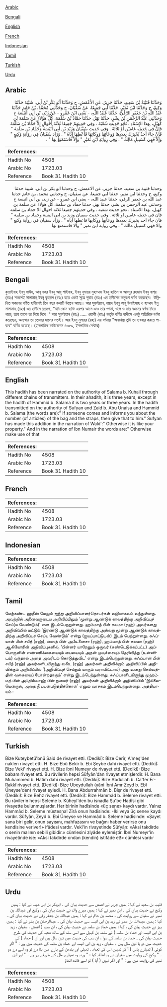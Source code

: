 [Arabic](#arabic)

[Bengali](#bengali)

[English](#english)

[French](#french)

[Indonesian](#indonesian)

[Tamil](#tamil)

[Turkish](#turkish)

[Urdu](#urdu)

## Arabic


<div dir="rtl" lang="ar" style={{fontSize:'larger',backgroundColor:'#f8f9fa',padding:20}}>
وَحَدَّثَنَا قُتَيْبَةُ بْنُ سَعِيدٍ، حَدَّثَنَا جَرِيرٌ، عَنِ الأَعْمَشِ، ح وَحَدَّثَنَا أَبُو بَكْرِ بْنُ أَبِي، شَيْبَةَ حَدَّثَنَا وَكِيعٌ، ح وَحَدَّثَنَا ابْنُ نُمَيْرٍ، حَدَّثَنَا أَبِي جَمِيعًا، عَنْ سُفْيَانَ، ح وَحَدَّثَنِي مُحَمَّدُ، بْنُ حَاتِمٍ حَدَّثَنَا عَبْدُ اللَّهِ بْنُ جَعْفَرٍ الرَّقِّيُّ، حَدَّثَنَا عُبَيْدُ اللَّهِ، - يَعْنِي ابْنَ عَمْرٍو - عَنْ زَيْدِ، بْنِ أَبِي أُنَيْسَةَ ح وَحَدَّثَنِي عَبْدُ الرَّحْمَنِ بْنُ بِشْرٍ، حَدَّثَنَا بَهْزٌ، حَدَّثَنَا حَمَّادُ بْنُ سَلَمَةَ، كُلُّ هَؤُلاَءِ عَنْ سَلَمَةَ بْنِ كُهَيْلٍ، بِهَذَا الإِسْنَادِ ‏.‏ نَحْوَ حَدِيثِ شُعْبَةَ ‏.‏ وَفِي حَدِيثِهِمْ جَمِيعًا ثَلاَثَةَ أَحْوَالٍ إِلاَّ حَمَّادَ بْنَ سَلَمَةَ فَإِنَّ فِي حَدِيثِهِ عَامَيْنِ أَوْ ثَلاَثَةً ‏.‏ وَفِي حَدِيثِ سُفْيَانَ وَزَيْدِ بْنِ أَبِي أُنَيْسَةَ وَحَمَّادِ بْنِ سَلَمَةَ ‏"‏ فَإِنْ جَاءَ أَحَدٌ يُخْبِرُكَ بِعَدَدِهَا وَوِعَائِهَا وَوِكَائِهَا فَأَعْطِهَا إِيَّاهُ ‏"‏ ‏.‏ وَزَادَ سُفْيَانُ فِي رِوَايَةِ وَكِيعٍ ‏"‏ وَإِلاَّ فَهِيَ كَسَبِيلِ مَالِكَ ‏"‏ ‏.‏ وَفِي رِوَايَةِ ابْنِ نُمَيْرٍ ‏"‏ وَإِلاَّ فَاسْتَمْتِعْ بِهَا ‏"‏ ‏.‏
</div>
<div style={{backgroundColor:'#f8f9fa',padding:20, marginBottom: 10}}><table> <thead> <tr> <th>References:</th> <th></th> </tr> </thead> <tbody><tr><td>Hadith No</td><td>4508</td></tr><tr><td>Arabic No</td><td>1723.03</td></tr><tr><td>Reference</td><td>Book 31 Hadith 10</td></tr></tbody></table></div>


<div dir="rtl" lang="ar" style={{fontSize:'larger',backgroundColor:'#f8f9fa',padding:20}}>
وحدثنا قتيبة بن سعيد، حدثنا جرير، عن الاعمش، ح وحدثنا ابو بكر بن ابي، شيبة حدثنا وكيع، ح وحدثنا ابن نمير، حدثنا ابي جميعا، عن سفيان، ح وحدثني محمد، بن حاتم حدثنا عبد الله بن جعفر الرقي، حدثنا عبيد الله، - يعني ابن عمرو - عن زيد، بن ابي انيسة ح وحدثني عبد الرحمن بن بشر، حدثنا بهز، حدثنا حماد بن سلمة، كل هولاء عن سلمة بن كهيل، بهذا الاسناد . نحو حديث شعبة . وفي حديثهم جميعا ثلاثة احوال الا حماد بن سلمة فان في حديثه عامين او ثلاثة . وفي حديث سفيان وزيد بن ابي انيسة وحماد بن سلمة " فان جاء احد يخبرك بعددها ووعايها ووكايها فاعطها اياه " . وزاد سفيان في رواية وكيع " والا فهي كسبيل مالك " . وفي رواية ابن نمير " والا فاستمتع بها
</div>
<div style={{backgroundColor:'#f8f9fa',padding:20, marginBottom: 10}}><table> <thead> <tr> <th>References:</th> <th></th> </tr> </thead> <tbody><tr><td>Hadith No</td><td>4508</td></tr><tr><td>Arabic No</td><td>1723.03</td></tr><tr><td>Reference</td><td>Book 31 Hadith 10</td></tr></tbody></table></div>

## Bengali


<div dir="ltr" lang="bn" style={{fontSize:'larger',backgroundColor:'#f8f9fa',padding:20}}>
কুতাইবাহ ইবনু সাঈদ, আবূ বকর ইবনু আবূ শাইবাহ, ইবনু নুমায়র মুহাম্মাদ ইবনু হাতিম ও আবদুর রহমান ইবনু বাশ্‌র (রহঃ) সকলেই সালামাহ্ ইবনু কুহয়ল (রহঃ) হতে একই সূত্রে শুবাহ (রহঃ) এর হাদীসের অনুরূপ বর্ণনা করেছেন। উল্লিখিত সকলের বর্ণিত হাদীসেই তিন বছর কথাটি উল্লেখ আছে। আর সুফইয়ান, যায়দ ইবনু আবূ উনাইসাহ ও হাম্মাদ ইনু সালামাহ্ (রহঃ) এর হাদীসে রয়েছে, "যদি কোন ব্যক্তি এরপর আসে এবং তার গণনা, থলে ও তার বন্ধনের বর্ণনা দিতে পারে, তবে তাকে তা দিয়ে দিবে।" আর সুফইয়ান (রহঃ) ..... ওয়াকী (রহঃ) কর্তৃক বর্ণিত হাদীসে একটু অতিরিক্ত বর্ণনা করেছেন, অন্যথায় তা তোমার মালের মতই। আর ইবনু নুমায়র (রহঃ) এর বর্ণনায় "অন্যথায় তুমি তা ব্যবহার করতে পারবে" বর্ণিত হয়েছে। (ইসলামিক ফাউন্ডেশন ৪৩৫৯, ইসলামিক সেন্টার)
</div>
<div style={{backgroundColor:'#f8f9fa',padding:20, marginBottom: 10}}><table> <thead> <tr> <th>References:</th> <th></th> </tr> </thead> <tbody><tr><td>Hadith No</td><td>4508</td></tr><tr><td>Arabic No</td><td>1723.03</td></tr><tr><td>Reference</td><td>Book 31 Hadith 10</td></tr></tbody></table></div>

## English


<div dir="ltr" lang="en" style={{fontSize:'larger',backgroundColor:'#f8f9fa',padding:20}}>
This hadith has been narrated on the authority of Salama b. Kuhail through different chains of transmitters. In their ahadith, it is three years, except in the hadith of Hammid b. Salama it is two years or three years. In the hadith transmitted on the authority of Sufyan and Zaid b. Abu Unaisa and Hammid b. Salama (the words are):" If someone comes and informs you about the number (of articles) of the bag and the straps, then give that to him." Sufyan has made this addition in the narration of Waki':" Otherwise it is like your property." And in the narration of Ibn Numair the words are:" Otherwise make use of that
</div>
<div style={{backgroundColor:'#f8f9fa',padding:20, marginBottom: 10}}><table> <thead> <tr> <th>References:</th> <th></th> </tr> </thead> <tbody><tr><td>Hadith No</td><td>4508</td></tr><tr><td>Arabic No</td><td>1723.03</td></tr><tr><td>Reference</td><td>Book 31 Hadith 10</td></tr></tbody></table></div>

## French


<div dir="ltr" lang="fr" style={{fontSize:'larger',backgroundColor:'#f8f9fa',padding:20}}>

</div>
<div style={{backgroundColor:'#f8f9fa',padding:20, marginBottom: 10}}><table> <thead> <tr> <th>References:</th> <th></th> </tr> </thead> <tbody><tr><td>Hadith No</td><td>4508</td></tr><tr><td>Arabic No</td><td>1723.03</td></tr><tr><td>Reference</td><td>Book 31 Hadith 10</td></tr></tbody></table></div>

## Indonesian


<div dir="ltr" lang="id" style={{fontSize:'larger',backgroundColor:'#f8f9fa',padding:20}}>

</div>
<div style={{backgroundColor:'#f8f9fa',padding:20, marginBottom: 10}}><table> <thead> <tr> <th>References:</th> <th></th> </tr> </thead> <tbody><tr><td>Hadith No</td><td>4508</td></tr><tr><td>Arabic No</td><td>1723.03</td></tr><tr><td>Reference</td><td>Book 31 Hadith 10</td></tr></tbody></table></div>

## Tamil


<div dir="ltr" lang="ta" style={{fontSize:'larger',backgroundColor:'#f8f9fa',padding:20}}>
மேற்கண்ட ஹதீஸ் மேலும் ஐந்து அறிவிப்பாளர்தொடர்கள் வழியாகவும் வந்துள்ளது. அவற்றில் அனைவருடைய அறிவிப்பிலும் ‘மூன்று ஆண்டுக் காலத்திற்கு அறிவிப்புச் செய்(ய வேண்டும்)’ என இடம்பெறறுள்ளது. ஹம்மாத் பின் சலமா (ரஹ்) அவர்களது அறிவிப்பில் மட்டும் ‘இரண்டு ஆண்டுக் காலத்திற்கு அல்லது மூன்று ஆண்டுக் காலத்திற்கு அறிவிப்புச் செய்ய வேண்டும்’ என்று (ஐயப்பாட்டுடன்) இடம் பெற்றுள்ளது. சுஃப்யான் பின் சயீத் (ரஹ்), ஸைத் பின் அபீஉனைசா (ரஹ்), ஹம்மாத் பின் சலமா (ரஹ்) ஆகியோரின் அறிவிப்புகளில், ‘பின்னர் யாரேனும் ஒருவர் (கண்டெடுக்கப்பட்ட) அப்பொருனின் எண்ணிக்கையையும் பையையும் அதன் முடிச்சையும் தெரிவித்து (உன்னிடம்) வந்தால் அதை அவரிடம் கொடுத்துவிட’ என்று இடம்பெற்றுள்ளது. சுஃப்யான் பின் சயீத் (ரஹ்) அவர்களிடமிருந்து வகீஉ (ரஹ்) அவர்கள் அறிவிக்கும் அறிவிப்பில் அறிவிக்கும் அறிவிப்பில் ‘(அறிவிப்புச் செய்தும் யாரும் வராவிட்டால்) அது உனது செல்வத்தின் வகையைப் போன்றதாகும்’ என்று இடம்பெற்றுள்ளது. சுஃப்யானிடமிருந்து முஹம்மத் பின் அப்தில்லாஹ் பின் நுமைர் (ரஹ்) அவர்கள் அறிவிக்கும் அறிவிப்பில் ‘இல்லையென்றால், அதை நீ பயன்படுத்திக்கொள்’ எனும் வாசகம் இடம்பெற்றுள்ளது. அத்தியாயம் :
</div>
<div style={{backgroundColor:'#f8f9fa',padding:20, marginBottom: 10}}><table> <thead> <tr> <th>References:</th> <th></th> </tr> </thead> <tbody><tr><td>Hadith No</td><td>4508</td></tr><tr><td>Arabic No</td><td>1723.03</td></tr><tr><td>Reference</td><td>Book 31 Hadith 10</td></tr></tbody></table></div>

## Turkish


<div dir="ltr" lang="tr" style={{fontSize:'larger',backgroundColor:'#f8f9fa',padding:20}}>
Bize Kuteybetü'bnü Said de rivayet etti. (Dediki): Bize Cerîr, A'meş'den naklen rivayet etti. H. Bize Ebû Bekir b. Ebi Şeybe dahî rivayet etti. (Dediki): Bize Veki' rivayet etti. H. Bize ibni Numeyr de rivayet etti. (Dediki): Bize babam rivayet etti. Bu râvilerin hepsi Süfyân'dan rivayet etmişlerdir. H. Bana Muhammed b. Hatim dahî rivayet etti. (Dediki): Bize Abdullah b. Ca'fer Er-Rakkî rivayet etti. (Dediki): Bize Ubeydullah (yâni İbni Amr Zeyd b. Ebî Üneyse'den) rivayet eyledi. H. Bana Abdurrahmân b. Bişr de rivayet etti. (Dediki): Bize Behz rivayet etti. (Dediki): Bize Hammâd b. Seleme rivayet etti. Bu râvilerin hepsi Seleme b. Küheyl'den bu isnadla Şu'be Hadîsi gibi rivayette bulunmuşlardır. Her birinin hadîsinde «üç sene» kaydı vardır. Yalnız Hammâd b. Seleme müstesna! Zîrâ onun hadîsinde: -İki veya üç sene» kaydı vardır. Süfyân, Zeyd b. Ebî Üneyse ve Hammâd b. Seleme hadîsinde: «Şayet sana biri gelir, onun sayısını, mahfazasını ve bağını haber verirse onu kendisine veriver!» ifâdesi vardır. Vekî'in rivayetinde Süfyân: «Aksi takdirde o senin malının sebili gibidir.» cümlesini ziyâde eylemiştir. İbni Numeyr'in rivayetinde ise: «Aksi takdirde ondan (kendin) istifâde et!» cümlesi vardır
</div>
<div style={{backgroundColor:'#f8f9fa',padding:20, marginBottom: 10}}><table> <thead> <tr> <th>References:</th> <th></th> </tr> </thead> <tbody><tr><td>Hadith No</td><td>4508</td></tr><tr><td>Arabic No</td><td>1723.03</td></tr><tr><td>Reference</td><td>Book 31 Hadith 10</td></tr></tbody></table></div>

## Urdu


<div dir="rtl" lang="ur" style={{fontSize:'larger',backgroundColor:'#f8f9fa',padding:20}}>
قتیبہ بن سعید نے کہا : ہمیں جریر نے اعمش سے حدیث بیان کی ۔ ابوبکر بن ابی شیبہ نے کہا : ہمیں وکیع نے حدیث بیان کی ۔ ابن نمیر نے کہا : ہمیں میرے والد نے حدیث بیان کی ، وکیع اور عبداللہ بن نمیر نے سفیان سے روایت کی ۔ محمد بن حاتم نے کہا : ہمیں عبداللہ بن جعفر رَقی نے حدیث بیان کی ، کہا : ہمیں عبیداللہ بن عمر نے زید بن ابی انیسہ سے حدیث بیان کی ۔ عبدالرحمٰن بن بشر نے کہا : ہمیں بہز نے حدیث بیان کی ، کہا : ہمیں حماد بن سلمہ نے حدیث بیان کی ، ان سب ( اعمش ، سفیان ، زید بن ابی انیسہ اور حماد بن سلمہ ) نے سلمہ بن کہیل سے اسی سند کے ساتھ شعبہ کی حدیث کی طرح حدیث بیان کی ۔ حماد بن سلمہ کے سوا ، ان سب کی حدیث میں تین سال ہیں اور ان ( حماد ) کی حدیث میں دو یا تین سال ہیں ۔ سفیان ، زید بن ابی انیسہ اور حماد بن سلمہ کی حدیث میں ہے : " اگر کوئی ( تمہارے پاس ) آ کر تمہیں اس کی تعداد ، تھیلی اور بندھن کے بارے میں بتا دے تو وہ اسے دے دو ۔ " وکیع کی روایت میں سفیان نے یہ اضافہ کیا : " ورنہ وہ تمہارے مال کے طریقے پر ہے ۔ " اور ابن نمیر کی روایت میں ہے : " اور اگر نہیں ( آیا ) تو اسے فائدہ اٹھاؤ
</div>
<div style={{backgroundColor:'#f8f9fa',padding:20, marginBottom: 10}}><table> <thead> <tr> <th>References:</th> <th></th> </tr> </thead> <tbody><tr><td>Hadith No</td><td>4508</td></tr><tr><td>Arabic No</td><td>1723.03</td></tr><tr><td>Reference</td><td>Book 31 Hadith 10</td></tr></tbody></table></div>